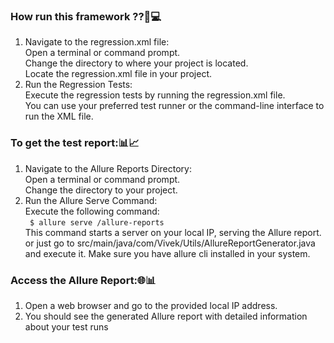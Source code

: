 ### How run this framework ??🏁💻   
1. Navigate to the regression.xml file:  
   Open a terminal or command prompt.  
   Change the directory to where your project is located.  
   Locate the regression.xml file in your project.  
2. Run the Regression Tests:  
   Execute the regression tests by running the regression.xml file.  
   You can use your preferred test runner or the command-line interface to run the XML file.  
   
### To get the test report:📊📈   
1. Navigate to the Allure Reports Directory:  
   Open a terminal or command prompt.  
   Change the directory to your project.  
2. Run the Allure Serve Command:  
   Execute the following command:  
   ```  $ allure serve /allure-reports ```  
   This command starts a server on your local IP, serving the Allure report.
   or just go to src/main/java/com/Vivek/Utils/AllureReportGenerator.java
   and execute it.
   Make sure you have allure cli installed in your system.  

### Access the Allure Report:🌐📊  
1. Open a web browser and go to the provided local IP address.  
2. You should see the generated Allure report with detailed information about your test runs  
